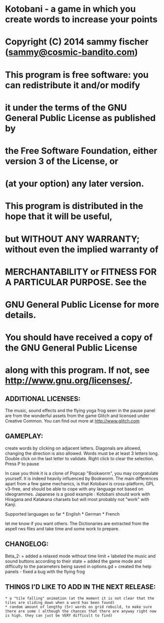 #    Kotobani - a game in which you create words to increase your points
#    Copyright (C) 2014  sammy fischer (sammy@cosmic-bandito.com)
#
#    This program is free software: you can redistribute it and/or modify
#    it under the terms of the GNU General Public License as published by
#    the Free Software Foundation, either version 3 of the License, or
#    (at your option) any later version.
#   
#    This program is distributed in the hope that it will be useful,
#    but WITHOUT ANY WARRANTY; without even the implied warranty of 
#    MERCHANTABILITY or FITNESS FOR A PARTICULAR PURPOSE.  See the  
#    GNU General Public License for more details.                   
#                                                                   
#    You should have received a copy of the GNU General Public License
#    along with this program.  If not, see <http://www.gnu.org/licenses/>.

ADDITIONAL LICENSES:
--------------------
The music, sound effects and the flying yoga frog seen in the pause panel are from the wonderful assets from the game Glitch and licensed under Creative Common. You can find out more at http://www.glitch.com


GAMEPLAY:
---------
create words by clicking on adjacent letters. 
Diagonals are allowed, changing the direction is also allowed. Words must be at least 3 letters long. 
Double click on the last letter to validate.
Right click to clear the selection.
Press P to pause

In case you think it is a clone of Popcap "Bookworm", you may congratulate yourself. It is indeed heavily influenced by Bookworm. The main differences apart from a few game mechanics, is that Kotobani is cross-platform, GPL v3-free, and should be able to cope with any language not based on ideogrammes. Japanese is a good example : Kotobani should work with Hiragana and Katakana charsets but will most probably not "work" with Kanji.

Supported languages so far
	  * English
	  * German
	  * French

let me know if you want others. The Dictionaries are extracted from the aspell rws files and take time and some work to prepare.

CHANGELOG:
----------
Beta_2:
	+ added a relaxed mode without time limit
	+ labeled the music and sound buttons according to their state
	+ added the game mode and difficulty to the parameters being saved in options.gd
	+ created the help panels
	- fixed a bug with the flying frog


THINGS I'D LIKE TO ADD IN THE NEXT RELEASE:
-------------------------------------------
	* a "tile falling" animation (at the moment it is not clear that the tiles are sliding down when a word has been found)
	* random amount of lengthy (5+) words on grid rebuild, to make sure there are some ( although the chances that there are anyway right now is high. they can just be VERY difficult to find)